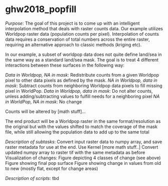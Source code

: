 # ghw2018_popfill

*Purpose*: The goal of this project is to come up with an intelligent interpolation method that deals with raster counts data. Our example utilizes Worldpop raster data (population counts per pixel). Interpolation of counts data requires a conservation of total numbers across the entire raster, requiring an alternative approach to classic methods (kriging etc).

In our example, a subset of worldpop data does not quite define land/sea in the same way as a standard land/sea mask. The goal is to treat 4 different interactions between these surfaces in the following way:

*Data in Worldpop, NA in mask*: Redistribute counts from a given Worldpop pixel to other data pixels as defined by the mask.
*NA in Worldpop, data in mask*: Subtract counts from neighboring Worldpop data pixels to fill missing pixel in WorldPop.
*Data in Worldpop, data in mask*: Do not alter counts, unless adding/subtracting values to fulfill needs for a neighboring pixel
*NA in WorldPop, NA in mask*: No change

Counts will be altered by [math stuff]...

The end product will be a Worldpop raster in the same format/resolution as the original but with the values shifted to match the coverage of the mask file, while still allowing the population data to add up to the same total

*Description of subtasks*:
Convert input raster data to numpy array, and save raster metadata for use at the end.
Use Kernel [more math stuff..]
Convert updated numpy array to raster tif with the same metadata as before
Visualization of changes:
Figure depicting 4 classes of change (see above)
Figure showing final pop surface
Figure showing change in values from old to new (mostly flat, except for change areas)

*Description of scripts*: tbd 
